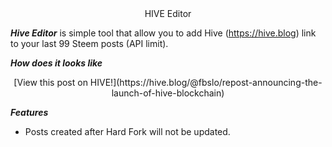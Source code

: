 <center>HIVE Editor</center>

***Hive Editor*** is simple tool that allow you to add Hive (https://hive.blog) link to your last 99 Steem posts (API limit).

***How does it looks like***

<center>[View this post on HIVE!](https://hive.blog/@fbslo/repost-announcing-the-launch-of-hive-blockchain)</center>

***Features***

- Posts created after Hard Fork will not be updated.
